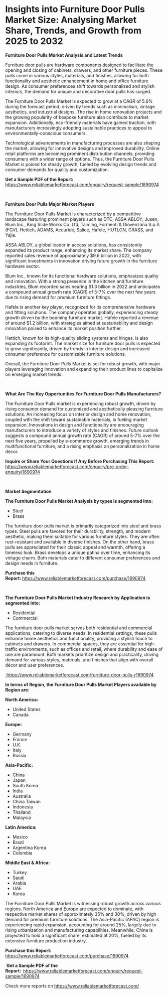<p><h1>Insights into Furniture Door Pulls Market Size: Analysing Market Share, Trends, and Growth from 2025 to 2032</h1></p><p><strong>Furniture Door Pulls Market Analysis and Latest Trends</strong></p>
<p><p>Furniture door pulls are hardware components designed to facilitate the opening and closing of cabinets, drawers, and other furniture pieces. These pulls come in various styles, materials, and finishes, allowing for both functionality and aesthetic enhancement in home and office furniture design. As consumer preferences shift towards personalized and stylish interiors, the demand for unique and decorative door pulls has surged.</p><p>The Furniture Door Pulls Market is expected to grow at a CAGR of 5.6% during the forecast period, driven by trends such as minimalism, vintage aesthetics, and industrial designs. The rise in home renovation projects and the growing popularity of bespoke furniture also contribute to market expansion. Additionally, eco-friendly materials have gained traction, with manufacturers increasingly adopting sustainable practices to appeal to environmentally-conscious consumers.</p><p>Technological advancements in manufacturing processes are also shaping the market, allowing for innovative designs and improved durability. Online retail platforms are becoming prominent distribution channels, providing consumers with a wider range of options. Thus, the Furniture Door Pulls Market is poised for steady growth, fueled by evolving design trends and consumer demands for quality and customization.</p></p>
<p><strong>Get a Sample PDF of the Report:&nbsp;</strong> <a href="https://www.reliablemarketforecast.com/enquiry/request-sample/1690974?utm_campaign=1885&utm_medium=2&utm_source=Github&utm_content=ia&utm_term=06012025&utm_id=furniture-door-pulls">https://www.reliablemarketforecast.com/enquiry/request-sample/1690974</a></p>
<p>&nbsp;</p>
<p><strong>Furniture Door Pulls Major Market Players</strong></p>
<p><p>The Furniture Door Pulls Market is characterized by a competitive landscape featuring prominent players such as DTC, ASSA ABLOY, Jusen, Blum Inc., King Slide Works Co. Ltd, Taiming, Formenti & Giovenzana S.p.A (FGV), Hettich, ADAMS, Accuride, Salice, Hafele, HUTLON, GRASS, and Yajie. </p><p>ASSA ABLOY, a global leader in access solutions, has consistently expanded its product range, enhancing its market share. The company reported sales revenue of approximately $9.6 billion in 2022, with significant investments in innovation driving future growth in the furniture hardware sector.</p><p>Blum Inc., known for its functional hardware solutions, emphasizes quality and innovation. With a strong presence in the kitchen and furniture industries, Blum recorded sales nearing $1.3 billion in 2022 and anticipates a compound annual growth rate (CAGR) of 5-7% over the next few years due to rising demand for premium furniture fittings.</p><p>Hafele is another key player, recognized for its comprehensive hardware and fitting solutions. The company operates globally, experiencing steady growth driven by the booming furniture market. Hafele reported a revenue of around $1.2 billion, with strategies aimed at sustainability and design innovation poised to enhance its market position further.</p><p>Hettich, known for its high-quality sliding systems and hinges, is also expanding its footprint. The market size for furniture door pulls is expected to grow significantly, driven by trends in interior design and increased consumer preference for customizable furniture solutions.</p><p>Overall, the Furniture Door Pulls Market is set for robust growth, with major players leveraging innovation and expanding their product lines to capitalize on emerging market trends.</p></p>
<p>&nbsp;</p>
<p><strong>What Are The Key Opportunities For Furniture Door Pulls Manufacturers?</strong></p>
<p><p>The Furniture Door Pulls market is experiencing robust growth, driven by rising consumer demand for customized and aesthetically pleasing furniture solutions. An increasing focus on interior design and home renovation, coupled with the shift toward sustainable materials, is fueling market expansion. Innovations in design and functionality are encouraging manufacturers to introduce a variety of styles and finishes. Future outlook suggests a compound annual growth rate (CAGR) of around 5-7% over the next five years, propelled by e-commerce growth, emerging trends in multifunctional furniture, and a rising emphasis on personalization in home décor.</p></p>
<p><strong>Inquire or Share Your Questions If Any Before Purchasing This Report:</strong> <a href="https://www.reliablemarketforecast.com/enquiry/pre-order-enquiry/1690974?utm_campaign=1885&utm_medium=2&utm_source=Github&utm_content=ia&utm_term=06012025&utm_id=furniture-door-pulls">https://www.reliablemarketforecast.com/enquiry/pre-order-enquiry/1690974</a></p>
<p>&nbsp;</p>
<p><strong>Market Segmentation</strong></p>
<p><strong>The Furniture Door Pulls Market Analysis by types is segmented into:</strong></p>
<p><ul><li>Steel</li><li>Brass</li></ul></p>
<p><p>The furniture door pulls market is primarily categorized into steel and brass types. Steel pulls are favored for their durability, strength, and modern aesthetic, making them suitable for various furniture styles. They are often rust-resistant and available in diverse finishes. On the other hand, brass pulls are appreciated for their classic appeal and warmth, offering a timeless look. Brass develops a unique patina over time, enhancing its vintage charm. Both materials cater to different consumer preferences and design needs in furniture.</p></p>
<p><strong>Purchase this Report:&nbsp;</strong><a href="https://www.reliablemarketforecast.com/purchase/1690974?utm_campaign=1885&utm_medium=2&utm_source=Github&utm_content=ia&utm_term=06012025&utm_id=furniture-door-pulls">https://www.reliablemarketforecast.com/purchase/1690974</a></p>
<p>&nbsp;</p>
<p><strong>The Furniture Door Pulls Market Industry Research by Application is segmented into:</strong></p>
<p><ul><li>Residential</li><li>Commercial</li></ul></p>
<p><p>The furniture door pulls market serves both residential and commercial applications, catering to diverse needs. In residential settings, these pulls enhance home aesthetics and functionality, providing a stylish touch to cabinets and drawers. In commercial spaces, they are essential for high-traffic environments, such as offices and retail, where durability and ease of use are paramount. Both markets prioritize design and practicality, driving demand for various styles, materials, and finishes that align with overall décor and user preferences.</p></p>
<p><a href="https://www.reliablemarketforecast.com/furniture-door-pulls-r1690974?utm_campaign=1885&utm_medium=2&utm_source=Github&utm_content=ia&utm_term=06012025&utm_id=furniture-door-pulls">&nbsp;https://www.reliablemarketforecast.com/furniture-door-pulls-r1690974</a></p>
<p><strong>In terms of Region, the Furniture Door Pulls Market Players available by Region are:</strong></p>
<p>
    <p> <strong> North America: </strong>
        <ul>
            <li>United States</li>
            <li>Canada</li>
        </ul>
        </p> 
    <p> <strong> Europe: </strong>
        <ul>
            <li>Germany</li>
            <li>France</li>
            <li>U.K.</li>
            <li>Italy</li>
            <li>Russia</li>
        </ul>
        </p> 
    <p> <strong> Asia-Pacific: </strong>
        <ul>
            <li>China</li>
            <li>Japan</li>
            <li>South Korea</li>
            <li>India</li>
            <li>Australia</li>
            <li>China Taiwan</li>
            <li>Indonesia</li>
            <li>Thailand</li>
            <li>Malaysia</li>
        </ul>
        </p> 
    <p> <strong> Latin America: </strong>
        <ul>
            <li>Mexico</li>
            <li>Brazil</li>
            <li>Argentina Korea</li>
            <li>Colombia</li>
        </ul>
        </p> 
    <p> <strong> Middle East & Africa: </strong>
        <ul>
            <li>Turkey</li>
            <li>Saudi</li>
            <li>Arabia</li>
            <li>UAE</li>
            <li>Korea</li>
        </ul>
    </p>
    </p>
<p><p>The Furniture Door Pulls Market is witnessing robust growth across various regions. North America and Europe are expected to dominate, with respective market shares of approximately 35% and 30%, driven by high demand for premium furniture solutions. The Asia-Pacific (APAC) region is experiencing rapid expansion, accounting for around 25%, largely due to rising urbanization and manufacturing capabilities. Meanwhile, China is projected to hold a significant share, estimated at 20%, fueled by its extensive furniture production industry.</p></p>
<p><strong>Purchase this Report: </strong><a href="https://www.reliablemarketforecast.com/purchase/1690974?utm_campaign=1885&utm_medium=2&utm_source=Github&utm_content=ia&utm_term=06012025&utm_id=furniture-door-pulls">https://www.reliablemarketforecast.com/purchase/1690974</a></p>
<p>&nbsp;<strong>Get a Sample PDF of the Report:&nbsp;&nbsp;</strong><a href="https://www.reliablemarketforecast.com/enquiry/request-sample/1690974?utm_campaign=1885&utm_medium=2&utm_source=Github&utm_content=ia&utm_term=06012025&utm_id=furniture-door-pulls">https://www.reliablemarketforecast.com/enquiry/request-sample/1690974</a></p>
<p><strong></strong></p>
<p>Check more reports on <a href="https://www.reliablemarketforecast.com/?utm_campaign=1885&utm_medium=2&utm_source=Github&utm_content=ia&utm_term=06012025&utm_id=furniture-door-pulls">https://www.reliablemarketforecast.com/</a></p>